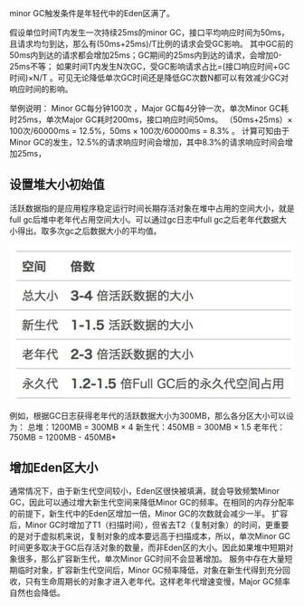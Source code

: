 minor GC触发条件是年轻代中的Eden区满了。

假设单位时间T内发生一次持续25ms的minor GC，接口平均响应时间为50ms，且请求均匀到达，那么有(50ms+25ms)/T比例的请求会受GC影响。
其中GC前的50ms内到达的请求都会增加25ms；GC期间的25ms内到达的请求，会增加0-25ms不等；
如果时间T内发生N次GC，受GC影响请求占比=(接口响应时间+GC时间)×N/T 。可见无论降低单次GC时间还是降低GC次数N都可以有效减少GC对响应时间的影响。

举例说明：
Minor GC每分钟100次 ，Major GC每4分钟一次，单次Minor GC耗时25ms，单次Major GC耗时200ms，接口响应时间50ms。
（50ms+25ms）× 100次/60000ms = 12.5%，50ms × 100次/60000ms = 8.3% 。
计算可知由于Minor GC的发生，12.5%的请求响应时间会增加，其中8.3%的请求响应时间会增加25ms，


## 设置堆大小初始值

活跃数据指的是应用程序稳定运行时间长期存活对象在堆中占用的空间大小，就是full gc后堆中老年代占用空间大小。可以通过gc日志中full gc之后老年代数据大小得出。取多次gc之后数据大小的平均值。

![](https://github.com/binbinshan/Java-Basic-Fly/blob/master/2021-05-09/16205684491724.jpg)

例如，根据GC日志获得老年代的活跃数据大小为300MB，那么各分区大小可以设为： 总堆：1200MB = 300MB × 4 新生代：450MB = 300MB × 1.5 老年代： 750MB = 1200MB - 450MB*

## 增加Eden区大小
通常情况下，由于新生代空间较小，Eden区很快被填满，就会导致频繁Minor GC，因此可以通过增大新生代空间来降低Minor GC的频率。在相同的内存分配率的前提下，新生代中的Eden区增加一倍，Minor GC的次数就会减少一半。
扩容后，Minor GC时增加了T1（扫描时间），但省去T2（复制对象）的时间，更重要的是对于虚拟机来说，复制对象的成本要远高于扫描成本，所以，单次Minor GC时间更多取决于GC后存活对象的数量，而非Eden区的大小。因此如果堆中短期对象很多，那么扩容新生代，单次Minor GC时间不会显著增加。
服务中存在大量短期临时对象，扩容新生代空间后，Minor GC频率降低，对象在新生代得到充分回收，只有生命周期长的对象才进入老年代。这样老年代增速变慢，Major GC频率自然也会降低。
